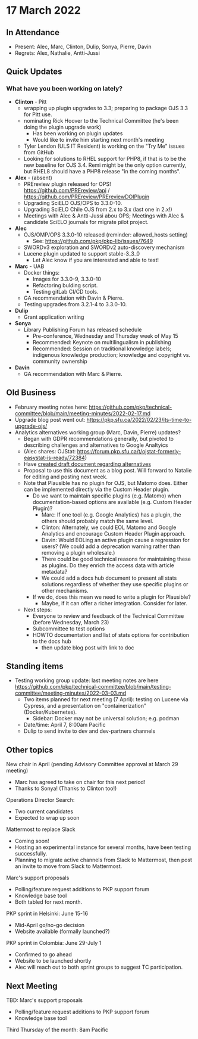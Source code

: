 # 17 March 2022

In Attendance
-------------

-   Present: Alec, Marc, Clinton, Dulip, Sonya, Pierre, Davin
-   Regrets: Alex, Nathalie, Antti-Jussi

Quick Updates
-------------
### What have you been working on lately?
- **Clinton** - Pitt
    - wrapping up plugin upgrades to 3.3; preparing to package OJS 3.3 for Pitt use.
    - nominating Rick Hoover to the Technical Committee (he's been doing the plugin upgrade work)
        - Has been working on plugin updates
        - Would like to invite him starting next month's meeting
    - Tyler Lendon (ULS IT Resident) is working on the "Try Me" issues from GitHub
    - Looking for solutions to RHEL support for PHP8, if that is to be the new baseline for OJS 3.4.  Remi might be the only option currently, but RHEL8 should have a PHP8 release "in the coming months".
- **Alex** - (absent)
    - PREreview plugin released for OPS! https://github.com/PREreview/api / https://github.com/PREreview/PREreviewDOIPlugin
    - Upgrading SciELO OJS/OPS to 3.3.0-10.
    - Upgrading SciELO Chile OJS from 2.x to 3.x (last one in 2.x!)
    - Meetings with Alec & Antti-Jussi abou OPS; Meetings with Alec & candidate SciELO journals for migrate pilot project.
- **Alec**
    - OJS/OMP/OPS 3.3.0-10 released (reminder: allowed_hosts setting)
        - See: https://github.com/pkp/pkp-lib/issues/7649
    - SWORDv3 exploration and SWORDv2 auto-discovery mechanism
    - Lucene plugin updated to support stable-3_3_0
        - Let Alec know if you are interested and able to test!
- **Marc** - UAB
    - Docker things:
        - Images for 3.3.0-9, 3.3.0-10
        - Refactoring bulding script.
        - Testing gitLab CI/CD tools.
    - GA recommendation with Davin & Pierre.
    - Testing upgrades from 3.2.1-4 to 3.3.0-10.
- **Dulip**
    - Grant application writing
- **Sonya**
    - Library Publishing Forum has released schedule
        - Pre-conference, Wednesday and Thursday week of May 15
        - Recommended: Keynote on multilingualism in publishing
        - Recommended: Session on traditional knowledge labels; indigenous knowledge production; knowledge and copyright vs. community ownership
- **Davin**
    - GA recommendation with Marc & Pierre.




Old Business
------------
- February meeting notes here: https://github.com/pkp/technical-committee/blob/main/meeting-minutes/2022-02-17.md
- Upgrade blog post went out: https://pkp.sfu.ca/2022/02/23/its-time-to-upgrade-ojs/
- Analytics alternatives working group (Marc, Davin, Pierre) updates?
    - Began with GDPR recommendations generally, but pivoted to describing challenges and alternatives to Google Analtyics
    - (Alec shares: OJStat: https://forum.pkp.sfu.ca/t/ojstat-formerly-easystat-is-ready/72384)
    - Have [created draft document regarding alternatives]( https://hackmd.io/dYPWc530R82P_vBhOw6Ttw)
    - Proposal to use this document as a blog post.  Will forward to Natalie for editing and posting next week.
    - Note that Plausible has no plugin for OJS, but Matomo does.  Either can be implemented directly via the Custom Header plugin.
        - Do we want to maintain specific plugins (e.g. Matomo) when documentation-based options are available (e.g. Custom Header Plugin)?
            - Marc: If one tool (e.g. Google Analytics) has a plugin, the others should probably match the same level.
            - Clinton: Alternately, we could EOL Matomo and Google Analytics and encourage Custom Header Plugin approach.
            - Davin: Would EOLing an active plugin cause a regression for users? (We could add a deprecation warning rather than removing a plugin wholesale.)
            - There could be good technical reasons for maintaining these as plugins. Do they enrich the access data with article metadata?
            - We could add a docs hub document to present all stats solutions regardless of whether they use specific plugins or other mechanisms.
        - If we do, does this mean we need to write a plugin for Plausible?
            - Maybe, if it can offer a richer integration. Consider for later.
    - Next steps:
        - Everyone to review and feedback of the Technical Committee (before Wednesday, March 23)
        - Subcommittee to test options
        - HOWTO documentation and list of stats options for contribution to the docs hub
            - then update blog post with link to doc



Standing items
---------------------
- Testing working group update: last meeting notes are here https://github.com/pkp/technical-committee/blob/main/testing-committee/meeting-minutes/2022-03-03.md
    - Two items planned for next meeting (7 April): testing on Lucene via Cypress, and a presentation on "containerization" (Docker/Kubernetes).
        - Sidebar: Docker may not be universal solution; e.g. podman
    - Date/time: April 7, 8:00am Pacific
    - Dulip to send invite to dev and dev-partners channels

Other topics
------------
New chair in April (pending Advisory Committee approval at March 29 meeting)
 - Marc has agreed to take on chair for this next period!
 - Thanks to Sonya! (Thanks to Clinton too!)

Operations Director Search:
- Two current candidates
- Expected to wrap up soon

Mattermost to replace Slack
 - Coming soon!
 - Hosting an experimental instance for several months, have been testing successfully.
 - Planning to migrate active channels from Slack to Mattermost, then post an invite to move from Slack to Mattermost.

Marc's support proposals
 - Polling/feature request additions to PKP support forum
 - Knowledge base tool
 - Both tabled for next month.

PKP sprint in Helsinki: June 15-16
- Mid-April go/no-go decision
- Website available (formally launched?)

PKP sprint in Colombia: June 29-July 1
- Confirmed to go ahead
- Website to be launched shortly
- Alec will reach out to both sprint groups to suggest TC participation.



Next Meeting
------------
TBD: Marc's support proposals
 - Polling/feature request additions to PKP support forum
 - Knowledge base tool

Third Thursday of the month: 8am Pacific
